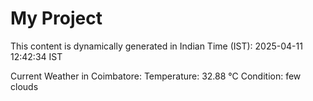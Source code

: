 # My Project

This content is dynamically generated in Indian Time (IST): 2025-04-11 12:42:34 IST


Current Weather in Coimbatore:
Temperature: 32.88 °C
Condition: few clouds
